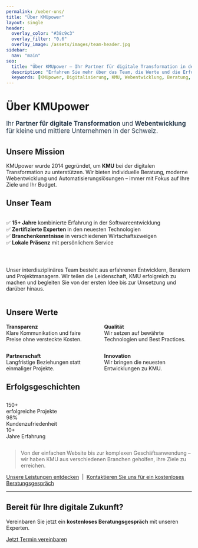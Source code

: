 ```yaml
---
permalink: /ueber-uns/
title: "Über KMUpower"
layout: single
header:
  overlay_color: "#38c9c3"
  overlay_filter: "0.6"
  overlay_image: /assets/images/team-header.jpg
sidebar:
  nav: "main"
seo:
  title: "Über KMUpower – Ihr Partner für digitale Transformation in der Schweiz"
  description: "Erfahren Sie mehr über das Team, die Werte und die Erfolgsgeschichten von KMUpower – Experten für Digitalisierung und Webentwicklung für KMU."
  keywords: [KMUpower, Digitalisierung, KMU, Webentwicklung, Beratung, Schweiz, Team, Werte, Erfolgsgeschichten]
---
```


<script type="application/ld+json">
{
  "@context": "https://schema.org",
  "@type": "Organization",
  "name": "KMUpower GmbH",
  "url": "https://kmupower.ch/ueber-uns/",
  "logo": "https://kmupower.ch/assets/images/logo.png",
  "description": "KMUpower ist Ihr Partner für digitale Transformation und Webentwicklung für KMU in der Schweiz.",
  "address": {
    "@type": "PostalAddress",
    "streetAddress": "Musterstrasse 123",
    "addressLocality": "Zürich",
    "postalCode": "8000",
    "addressCountry": "CH"
  },
  "contactPoint": {
    "@type": "ContactPoint",
    "telephone": "+41 123 456 789",
    "contactType": "customer service",
    "email": "info@kmupower.ch"
  }
}
</script>

# Über KMUpower

<div class="page__lead" style="font-size:1.2em; color:#2c3e50; margin-bottom:2em;">
  Ihr <strong>Partner für digitale Transformation</strong> und <strong>Webentwicklung</strong> für kleine und mittlere Unternehmen in der Schweiz.
</div>

## Unsere Mission

KMUpower wurde 2014 gegründet, um <strong>KMU</strong> bei der digitalen Transformation zu unterstützen. Wir bieten individuelle Beratung, moderne Webentwicklung und Automatisierungslösungen – immer mit Fokus auf Ihre Ziele und Ihr Budget.

## Unser Team

<div style="display:flex; flex-wrap:wrap; gap:2em; align-items:flex-start;">
  <div style="flex:1 1 250px; min-width:220px;">
    <ul style="list-style: none; padding: 0;">
      <li>✅ <strong>15+ Jahre</strong> kombinierte Erfahrung in der Softwareentwicklung</li>
      <li>✅ <strong>Zertifizierte Experten</strong> in den neuesten Technologien</li>
      <li>✅ <strong>Branchenkenntnisse</strong> in verschiedenen Wirtschaftszweigen</li>
      <li>✅ <strong>Lokale Präsenz</strong> mit persönlichem Service</li>
    </ul>
  </div>
  <div style="flex:2 1 350px; min-width:250px;">
    <p>Unser interdisziplinäres Team besteht aus erfahrenen Entwicklern, Beratern und Projektmanagern. Wir teilen die Leidenschaft, KMU erfolgreich zu machen und begleiten Sie von der ersten Idee bis zur Umsetzung und darüber hinaus.</p>
  </div>
</div>

## Unsere Werte

<div class="feature__item" style="display:flex; flex-wrap:wrap; gap:2em;">
  <div style="flex:1 1 200px; min-width:180px;">
    <strong>Transparenz</strong><br>Klare Kommunikation und faire Preise ohne versteckte Kosten.
  </div>
  <div style="flex:1 1 200px; min-width:180px;">
    <strong>Qualität</strong><br>Wir setzen auf bewährte Technologien und Best Practices.
  </div>
  <div style="flex:1 1 200px; min-width:180px;">
    <strong>Partnerschaft</strong><br>Langfristige Beziehungen statt einmaliger Projekte.
  </div>
  <div style="flex:1 1 200px; min-width:180px;">
    <strong>Innovation</strong><br>Wir bringen die neuesten Entwicklungen zu KMU.
  </div>
</div>

## Erfolgsgeschichten

<div class="stats-section" style="margin:2em 0;">
  <div class="stats-container">
    <div class="stat-item">
      <div class="stat-number">150+</div>
      <div class="stat-label">erfolgreiche Projekte</div>
    </div>
    <div class="stat-item">
      <div class="stat-number">98%</div>
      <div class="stat-label">Kundenzufriedenheit</div>
    </div>
    <div class="stat-item">
      <div class="stat-number">10+</div>
      <div class="stat-label">Jahre Erfahrung</div>
    </div>
  </div>
</div>

> Von der einfachen Website bis zur komplexen Geschäftsanwendung – wir haben KMU aus verschiedenen Branchen geholfen, ihre Ziele zu erreichen.

[Unsere Leistungen entdecken](/leistungen/) &nbsp;|&nbsp; [Kontaktieren Sie uns für ein kostenloses Beratungsgespräch](/kontakt/)

---

<div class="cta-section">
  <h2>Bereit für Ihre digitale Zukunft?</h2>
  <p>Vereinbaren Sie jetzt ein <strong>kostenloses Beratungsgespräch</strong> mit unseren Experten.</p>
  <a href="/kontakt/" class="btn btn--primary btn--large">Jetzt Termin vereinbaren</a>
</div>
